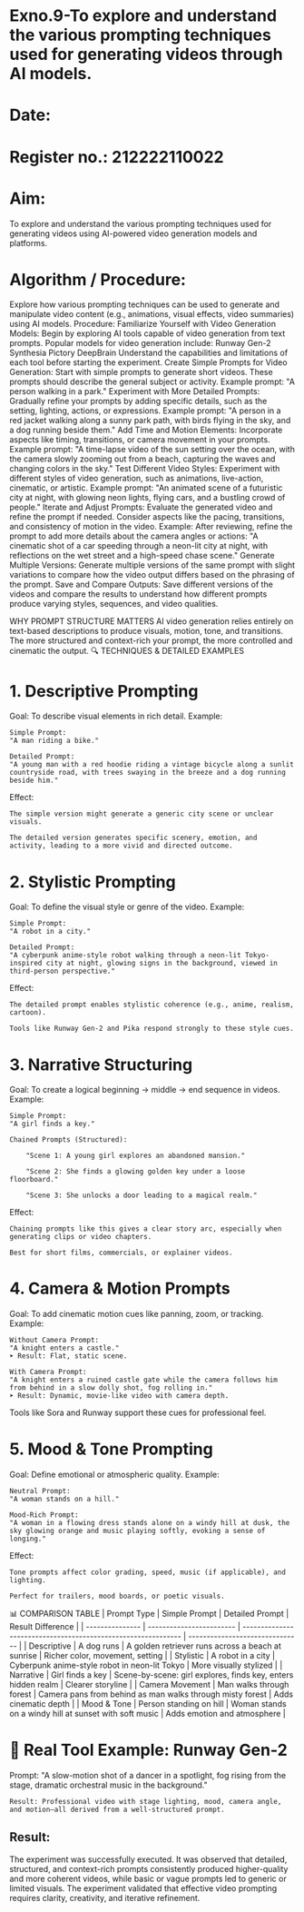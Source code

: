 # Exno.9-To explore and understand the various prompting techniques used for generating videos through AI models. 

# Date: 
# Register no.: 212222110022
# Aim: 
To explore and understand the various prompting techniques used for generating videos using AI-powered video generation models and platforms.

# Algorithm / Procedure:
Explore how various prompting techniques can be used to generate and manipulate video content (e.g., animations, visual effects, video summaries) using AI models. Procedure:
Familiarize Yourself with Video Generation Models:
Begin by exploring AI tools capable of video generation from text prompts. Popular models for video generation include:
Runway Gen-2
Synthesia
Pictory
DeepBrain
Understand the capabilities and limitations of each tool before starting the experiment.
Create Simple Prompts for Video Generation:
Start with simple prompts to generate short videos. These prompts should describe the general subject or activity.
Example prompt: "A person walking in a park."
Experiment with More Detailed Prompts:
Gradually refine your prompts by adding specific details, such as the setting, lighting, actions, or expressions.
Example prompt: "A person in a red jacket walking along a sunny park path, with birds flying in the sky, and a dog running beside them."
Add Time and Motion Elements:
Incorporate aspects like timing, transitions, or camera movement in your prompts.
Example prompt: "A time-lapse video of the sun setting over the ocean, with the camera slowly zooming out from a beach, capturing the waves and changing colors in the sky."
Test Different Video Styles:
Experiment with different styles of video generation, such as animations, live-action, cinematic, or artistic.
Example prompt: "An animated scene of a futuristic city at night, with glowing neon lights, flying cars, and a bustling crowd of people."
Iterate and Adjust Prompts:
Evaluate the generated video and refine the prompt if needed. Consider aspects like the pacing, transitions, and consistency of motion in the video.
Example: After reviewing, refine the prompt to add more details about the camera angles or actions: "A cinematic shot of a car speeding through a neon-lit city at night, with reflections on the wet street and a high-speed chase scene."
Generate Multiple Versions:
Generate multiple versions of the same prompt with slight variations to compare how the video output differs based on the phrasing of the prompt.
Save and Compare Outputs:
Save different versions of the videos and compare the results to understand how different prompts produce varying styles, sequences, and video qualities.

WHY PROMPT STRUCTURE MATTERS
   AI video generation relies entirely on text-based descriptions to produce visuals, motion, tone, and transitions. The more structured and context-rich your prompt, the more controlled and cinematic the output.
🔍 TECHNIQUES & DETAILED EXAMPLES
# 1. Descriptive Prompting

Goal: To describe visual elements in rich detail.
Example:

    Simple Prompt:
    "A man riding a bike."

    Detailed Prompt:
    "A young man with a red hoodie riding a vintage bicycle along a sunlit countryside road, with trees swaying in the breeze and a dog running beside him."

Effect:

    The simple version might generate a generic city scene or unclear visuals.

    The detailed version generates specific scenery, emotion, and activity, leading to a more vivid and directed outcome.

# 2. Stylistic Prompting

Goal: To define the visual style or genre of the video.
Example:

    Simple Prompt:
    "A robot in a city."

    Detailed Prompt:
    "A cyberpunk anime-style robot walking through a neon-lit Tokyo-inspired city at night, glowing signs in the background, viewed in third-person perspective."

Effect:

    The detailed prompt enables stylistic coherence (e.g., anime, realism, cartoon).

    Tools like Runway Gen-2 and Pika respond strongly to these style cues.

# 3. Narrative Structuring

Goal: To create a logical beginning → middle → end sequence in videos.
Example:

    Simple Prompt:
    "A girl finds a key."

    Chained Prompts (Structured):

        "Scene 1: A young girl explores an abandoned mansion."

        "Scene 2: She finds a glowing golden key under a loose floorboard."

        "Scene 3: She unlocks a door leading to a magical realm."

Effect:

    Chaining prompts like this gives a clear story arc, especially when generating clips or video chapters.

    Best for short films, commercials, or explainer videos.

# 4. Camera & Motion Prompts

Goal: To add cinematic motion cues like panning, zoom, or tracking.
Example:

    Without Camera Prompt:
    "A knight enters a castle."
    ➤ Result: Flat, static scene.

    With Camera Prompt:
    "A knight enters a ruined castle gate while the camera follows him from behind in a slow dolly shot, fog rolling in."
    ➤ Result: Dynamic, movie-like video with camera depth.

Tools like Sora and Runway support these cues for professional feel.
# 5. Mood & Tone Prompting

Goal: Define emotional or atmospheric quality.
Example:

    Neutral Prompt:
    "A woman stands on a hill."

    Mood-Rich Prompt:
    "A woman in a flowing dress stands alone on a windy hill at dusk, the sky glowing orange and music playing softly, evoking a sense of longing."

Effect:

    Tone prompts affect color grading, speed, music (if applicable), and lighting.

    Perfect for trailers, mood boards, or poetic visuals.

📊 COMPARISON TABLE
| Prompt Type     | Simple Prompt            | Detailed Prompt                                               | Result Difference               |
| --------------- | ------------------------ | ------------------------------------------------------------- | ------------------------------- |
| Descriptive     | A dog runs               | A golden retriever runs across a beach at sunrise             | Richer color, movement, setting |
| Stylistic       | A robot in a city        | Cyberpunk anime-style robot in neon-lit Tokyo                 | More visually stylized          |
| Narrative       | Girl finds a key         | Scene-by-scene: girl explores, finds key, enters hidden realm | Clearer storyline               |
| Camera Movement | Man walks through forest | Camera pans from behind as man walks through misty forest     | Adds cinematic depth            |
| Mood & Tone     | Person standing on hill  | Woman stands on a windy hill at sunset with soft music        | Adds emotion and atmosphere     |


# 🎥 Real Tool Example: Runway Gen-2

Prompt:
"A slow-motion shot of a dancer in a spotlight, fog rising from the stage, dramatic orchestral music in the background."

    Result: Professional video with stage lighting, mood, camera angle, and motion—all derived from a well-structured prompt.



## Result:
The experiment was successfully executed. It was observed that detailed, structured, and context-rich prompts consistently produced higher-quality and more coherent videos, while basic or vague prompts led to generic or limited visuals. The experiment validated that effective video prompting requires clarity, creativity, and iterative refinement.

